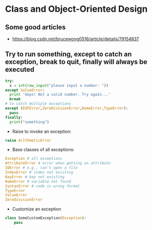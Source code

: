 # Class and Object-Oriented Design

## Some good articles
- https://blog.csdn.net/brucewong0516/article/details/79154837

## Try to run something, except to catch an exception, break to quit, finally will always be executed
```python
try:
  x = int(raw_input("please input a number: "))
except ValueError:
  print 'Oops! Not a valid number. Try again...'
  break
# to catch multiple exceptions
except (EOFError,ZeroDivisionError,NameError,TypeError):
  pass
finally:
  print("something")
```
- Raise to invoke an exception:
```python
raise ArithmeticError
```
- Base classes of all exceptions:
```python
Exception # all exceptions
AttributeError # error when getting an attribute
IOError # e.g., can't open a file
IndexError # index not existing
KeyError # key not existing
NameError # variable not found
SyntaxError # code in wrong format
TypeError
ValueError
ZeroDivisionError
```
- Customize an exception
```python
class SomeCustomException(Exception):
    pass
```
